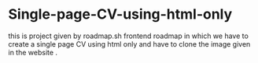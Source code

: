 # Single-page-CV-using-html-only
 this is project given by roadmap.sh frontend roadmap in which we have to create a single page CV using html only and have to clone the image given in the website .
